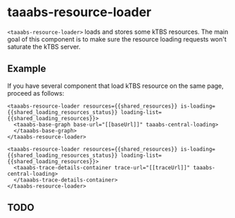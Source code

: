 # taaabs-resource-loader

`<taaabs-resource-loader>` loads and stores some kTBS resources.
The main goal of this component is to make sure the resource loading requests won't saturate the kTBS server.

## Example

If you have several component that load kTBS resource on the same page, proceed as follows:

    <taaabs-resource-loader resources={{shared_resources}} is-loading={{shared_loading_resources_status}} loading-list={{shared_loading_resources}}>
      <taaabs-base-graph base-url="[[baseUrl]]" taaabs-central-loading>
      </taaabs-base-graph>
    </taaabs-resource-loader>

    <taaabs-resource-loader resources={{shared_resources}} is-loading={{shared_loading_resources_status}} loading-list={{shared_loading_resources}}>
      <taaabs-trace-details-container trace-url="[[traceUrl]]" taaabs-central-loading>
      </taaabs-trace-details-container>
    </taaabs-resource-loader>

## TODO

